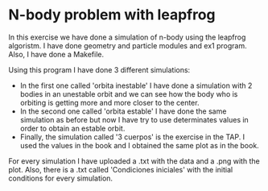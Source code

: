 # N-body problem with leapfrog
In this exercise we have done a simulation of n-body using the leapfrog algoristm.
I have done geometry and particle modules and ex1 program. Also, I have done a Makefile.

Using this program I have done 3 different simulations:
- In the first one called 'orbita inestable' I have done a simulation with 2 bodies in an unestable orbit and we can see how the body who is orbiting is getting more and more closer to the center.
- In the second one called 'orbita estable' I have done the same simulation as before but now I have try to use determinates values in order to obtain an estable orbit.
- Finally, the simulation called '3 cuerpos' is the exercise in the TAP. I used the values in the book and I obtained the same plot as in the book.

For every simulation I have uploaded a .txt with the data and a .png with the plot. Also, there is a .txt called 'Condiciones iniciales' with the initial conditions for every simulation. 

